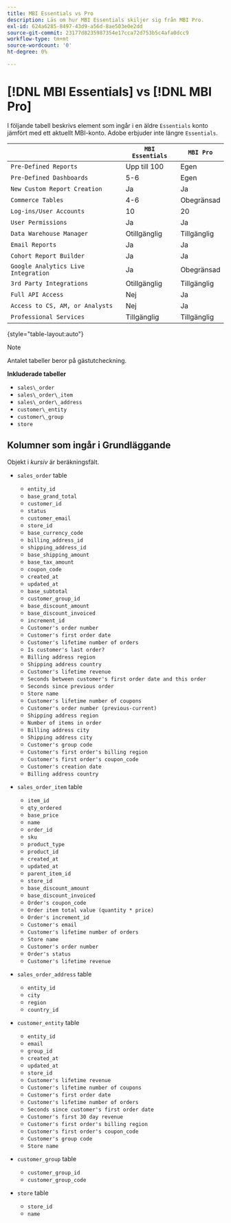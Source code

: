 ```yaml
---
title: MBI Essentials vs Pro
description: Läs om hur MBI Essentials skiljer sig från MBI Pro.
exl-id: 624a6285-8497-43d9-a56d-8ae503e0e2dd
source-git-commit: 23177d8235987354e17cca72d753b5c4afa0dcc9
workflow-type: tm+mt
source-wordcount: '0'
ht-degree: 0%

---
```


# [!DNL MBI Essentials] vs [!DNL MBI Pro]

I följande tabell beskrivs element som ingår i en äldre `Essentials` konto jämfört med ett aktuellt MBI-konto. Adobe erbjuder inte längre `Essentials`.

|  | **`MBI Essentials`** | **`MBI Pro`** |
|-----|-----|-----|
| `Pre-Defined Reports` | Upp till 100 | Egen |
| `Pre-Defined Dashboards` | 5-6 | Egen |
| `New Custom Report Creation` | Ja | Ja |
| `Commerce Tables` | 4-6 | Obegränsad |
| `Log-ins/User Accounts` | 10 | 20 |
| `User Permissions` | Ja | Ja |
| `Data Warehouse Manager` | Otillgänglig | Tillgänglig |
| `Email Reports` | Ja | Ja |
| `Cohort Report Builder` | Ja | Ja |
| `Google Analytics Live Integration` | Ja | Obegränsad |
| `3rd Party Integrations` | Otillgänglig | Tillgänglig |
| `Full API Access` | Nej | Ja |
| `Access to CS, AM, or Analysts` | Nej | Ja |
| `Professional Services` | Tillgänglig | Tillgänglig |

{style="table-layout:auto"}

>[!NOTE]
>
>Antalet tabeller beror på gästutcheckning.

**Inkluderade tabeller**

* `sales\_order`
* `sales\_order\_item`
* `sales\_order\_address`
* `customer\_entity`
* `customer\_group`
* `store`

## Kolumner som ingår i Grundläggande

Objekt i _kursiv_ är beräkningsfält.

* `sales_order` table
   * `entity_id`
   * `base_grand_total`
   * `customer_id`
   * `status`
   * `customer_email`
   * `store_id`
   * `base_currency_code`
   * `billing_address_id`
   * `shipping_address_id`
   * `base_shipping_amount`
   * `base_tax_amount`
   * `coupon_code`
   * `created_at`
   * `updated_at`
   * `base_subtotal`
   * `customer_group_id`
   * `base_discount_amount`
   * `base_discount_invoiced`
   * `increment_id`
   * `Customer's order number`
   * `Customer's first order date`
   * `Customer's lifetime number of orders`
   * `Is customer's last order?`
   * `Billing address region`
   * `Shipping address country`
   * `Customer's lifetime revenue`
   * `Seconds between customer's first order date and this order`
   * `Seconds since previous order`
   * `Store name`
   * `Customer's lifetime number of coupons`
   * `Customer's order number (previous-current)`
   * `Shipping address region`
   * `Number of items in order`
   * `Billing address city`
   * `Shipping address city`
   * `Customer's group code`
   * `Customer's first order's billing region`
   * `Customer's first order's coupon_code`
   * `Customer's creation date`
   * `Billing address country`

* `sales_order_item` table
   * `item_id`
   * `qty_ordered`
   * `base_price`
   * `name`
   * `order_id`
   * `sku`
   * `product_type`
   * `product_id`
   * `created_at`
   * `updated_at`
   * `parent_item_id`
   * `store_id`
   * `base_discount_amount`
   * `base_discount_invoiced`
   * `Order's coupon_code`
   * `Order item total value (quantity * price)`
   * `Order's increment_id`
   * `Customer's email`
   * `Customer's lifetime number of orders`
   * `Store name`
   * `Customer's order number`
   * `Order's status`
   * `Customer's lifetime revenue`

* `sales_order_address` table
   * `entity_id`
   * `city`
   * `region`
   * `country_id`

* `customer_entity` table
   * `entity_id`
   * `email`
   * `group_id`
   * `created_at`
   * `updated_at`
   * `store_id`
   * `Customer's lifetime revenue`
   * `Customer's lifetime number of coupons`
   * `Customer's first order date`
   * `Customer's lifetime number of orders`
   * `Seconds since customer's first order date`
   * `Customer's first 30 day revenue`
   * `Customer's first order's billing region`
   * `Customer's first order's coupon_code`
   * `Customer's group code`
   * `Store name`

* `customer_group` table
   * `customer_group_id`
   * `customer_group_code`

* `store` table
   * `store_id`
   * `name`
